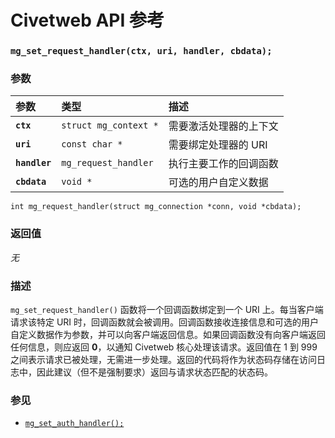 # Civetweb API 参考

### `mg_set_request_handler(ctx, uri, handler, cbdata);`

### 参数

| 参数 | 类型 | 描述 |
| :--- | :--- | :--- |
| **`ctx`** | `struct mg_context *` | 需要激活处理器的上下文 |
| **`uri`** | `const char *` | 需要绑定处理器的 URI |
| **`handler`** | `mg_request_handler` | 执行主要工作的回调函数 |
| **`cbdata`** | `void *` | 可选的用户自定义数据 |

`int mg_request_handler(struct mg_connection *conn, void *cbdata);`

### 返回值

*无*

### 描述

`mg_set_request_handler()` 函数将一个回调函数绑定到一个 URI 上。每当客户端请求该特定 URI 时，回调函数就会被调用。回调函数接收连接信息和可选的用户自定义数据作为参数，并可以向客户端返回信息。如果回调函数没有向客户端返回任何信息，则应返回 **0**，以通知 Civetweb 核心处理该请求。返回值在 1 到 999 之间表示请求已被处理，无需进一步处理。返回的代码将作为状态码存储在访问日志中，因此建议（但不是强制要求）返回与请求状态匹配的状态码。

### 参见

* [`mg_set_auth_handler();`](mg_set_auth_handler.md)